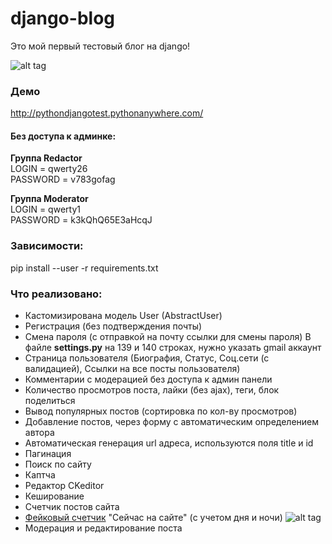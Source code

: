 # django-blog

Это мой первый тестовый блог на django!

![alt tag](https://github.com/pro100git/django-blog/blob/main/Screenshot/Screenshot.png "django blog")​

### Демо
http://pythondjangotest.pythonanywhere.com/<br/>

#### Без доступа к админке:
**Группа Redactor**<br/>
LOGIN = qwerty26<br/>
PASSWORD = v783gofag

**Группа Moderator**<br/>
LOGIN = qwerty1<br/>
PASSWORD = k3kQhQ65E3aHcqJ

### Зависимости:
pip install --user -r requirements.txt

### Что реализовано:
* Кастомизирована модель User (AbstractUser)
* Регистрация (без подтверждения почты)
* Смена пароля (с отправкой на почту ссылки для смены пароля)
В файле **settings.py** на 139 и 140 строках, нужно указать gmail аккаунт
* Страница пользователя (Биография, Статус, Соц.сети (с валидацией), Ссылки на все посты пользователя)
* Комментарии с модерацией без доступа к админ панели
* Количество просмотров поста, лайки (без ajax), теги, блок поделиться
* Вывод популярных постов (сортировка по кол-ву просмотров)
* Добавление постов, через форму с автоматическим определением автора
* Автоматическая генерация url адреса, используются поля title и id
* Пагинация
* Поиск по сайту
* Каптча
* Редактор CKeditor
* Кеширование
* Счетчик постов сайта
* [Фейковый счетчик](https://github.com/pro100git/django_fake_counter) "Сейчас на сайте" (c учетом дня и ночи)
![alt tag](https://github.com/pro100git/django-blog/blob/main/Screenshot/fake_user.png "django blog")​
* Модерация и редактирование поста

